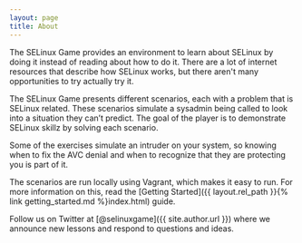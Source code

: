 ```yaml
---
layout: page
title: About
---
```


The SELinux Game provides an environment to learn about SELinux by doing it
instead of reading about how to do it. There are a lot of internet resources
that describe how SELinux works, but there aren't many opportunities to try
actually try it.

The SELinux Game presents different scenarios, each with a problem that is
SELinux related. These scenarios simulate a sysadmin being called to look into
a situation they can’t predict. The goal of the player is to demonstrate
SELinux skillz by solving each scenario.

Some of the exercises simulate an intruder on your system, so knowing when to
fix the AVC denial and when to recognize that they are protecting you is part
of it.

The scenarios are run locally using Vagrant, which makes it easy to run. For
more information on this, read the
[Getting Started]({{ layout.rel_path }}{% link getting_started.md %}index.html) guide.

Follow us on Twitter at [@selinuxgame]({{ site.author.url }}) where we
announce new lessons and respond to questions and ideas.
